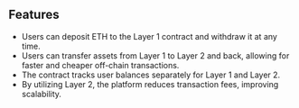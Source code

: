 ## Features
- Users can deposit ETH to the Layer 1 contract and withdraw it at any time.
- Users can transfer assets from Layer 1 to Layer 2 and back, allowing for faster and cheaper off-chain transactions.
- The contract tracks user balances separately for Layer 1 and Layer 2.
- By utilizing Layer 2, the platform reduces transaction fees, improving scalability.
